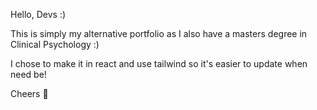 Hello, Devs :)

This is simply my alternative portfolio as I also have a masters degree in Clinical Psychology :)

I chose to make it in react and use tailwind so it's easier to update when need be! 

Cheers 🍻